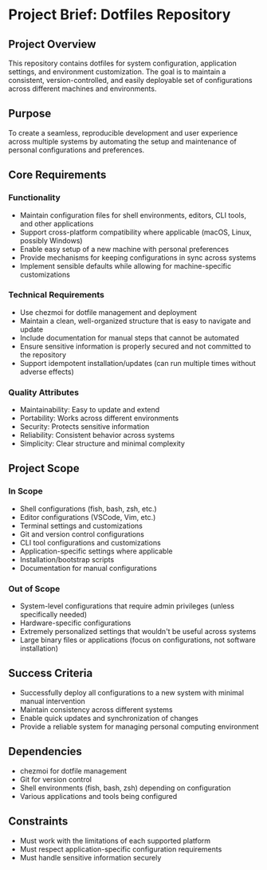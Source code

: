 # Project Brief: Dotfiles Repository

## Project Overview

This repository contains dotfiles for system configuration, application settings, and environment customization. The goal is to maintain a consistent, version-controlled, and easily deployable set of configurations across different machines and environments.

## Purpose

To create a seamless, reproducible development and user experience across multiple systems by automating the setup and maintenance of personal configurations and preferences.

## Core Requirements

### Functionality

* Maintain configuration files for shell environments, editors, CLI tools, and other applications
* Support cross-platform compatibility where applicable (macOS, Linux, possibly Windows)
* Enable easy setup of a new machine with personal preferences
* Provide mechanisms for keeping configurations in sync across systems
* Implement sensible defaults while allowing for machine-specific customizations

### Technical Requirements

* Use chezmoi for dotfile management and deployment
* Maintain a clean, well-organized structure that is easy to navigate and update
* Include documentation for manual steps that cannot be automated
* Ensure sensitive information is properly secured and not committed to the repository
* Support idempotent installation/updates (can run multiple times without adverse effects)

### Quality Attributes

* Maintainability: Easy to update and extend
* Portability: Works across different environments
* Security: Protects sensitive information
* Reliability: Consistent behavior across systems
* Simplicity: Clear structure and minimal complexity

## Project Scope

### In Scope

* Shell configurations (fish, bash, zsh, etc.)
* Editor configurations (VSCode, Vim, etc.)
* Terminal settings and customizations
* Git and version control configurations
* CLI tool configurations and customizations
* Application-specific settings where applicable
* Installation/bootstrap scripts
* Documentation for manual configurations

### Out of Scope

* System-level configurations that require admin privileges (unless specifically needed)
* Hardware-specific configurations
* Extremely personalized settings that wouldn't be useful across systems
* Large binary files or applications (focus on configurations, not software installation)

## Success Criteria

* Successfully deploy all configurations to a new system with minimal manual intervention
* Maintain consistency across different systems
* Enable quick updates and synchronization of changes
* Provide a reliable system for managing personal computing environment

## Dependencies

* chezmoi for dotfile management
* Git for version control
* Shell environments (fish, bash, zsh) depending on configuration
* Various applications and tools being configured

## Constraints

* Must work with the limitations of each supported platform
* Must respect application-specific configuration requirements
* Must handle sensitive information securely
